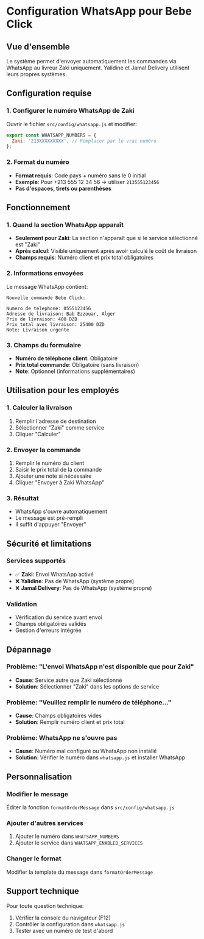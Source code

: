 # Configuration WhatsApp pour Bebe Click

## Vue d'ensemble

Le système permet d'envoyer automatiquement les commandes via WhatsApp au livreur Zaki uniquement. Yalidine et Jamal Delivery utilisent leurs propres systèmes.

## Configuration requise

### 1. Configurer le numéro WhatsApp de Zaki

Ouvrir le fichier `src/config/whatsapp.js` et modifier:

```javascript
export const WHATSAPP_NUMBERS = {
  Zaki: '213XXXXXXXXX', // Remplacer par le vrai numéro
};
```

### 2. Format du numéro

- **Format requis**: Code pays + numéro sans le 0 initial
- **Exemple**: Pour +213 555 12 34 56 → utiliser `213555123456`
- **Pas d'espaces, tirets ou parenthèses**

## Fonctionnement

### 1. Quand la section WhatsApp apparaît

- **Seulement pour Zaki**: La section n'apparaît que si le service sélectionné est "Zaki"
- **Après calcul**: Visible uniquement après avoir calculé le coût de livraison
- **Champs requis**: Numéro client et prix total obligatoires

### 2. Informations envoyées

Le message WhatsApp contient:
```
Nouvelle commande Bebe Click:

Numero de telephone: 0555123456
Adresse de livraison: Bab Ezzouar, Alger
Prix de livraison: 400 DZD
Prix total avec livraison: 25400 DZD
Note: Livraison urgente
```

### 3. Champs du formulaire

- **Numéro de téléphone client**: Obligatoire
- **Prix total commande**: Obligatoire (sans livraison)
- **Note**: Optionnel (informations supplémentaires)

## Utilisation pour les employés

### 1. Calculer la livraison
1. Remplir l'adresse de destination
2. Sélectionner "Zaki" comme service
3. Cliquer "Calculer"

### 2. Envoyer la commande
1. Remplir le numéro du client
2. Saisir le prix total de la commande
3. Ajouter une note si nécessaire
4. Cliquer "Envoyer à Zaki WhatsApp"

### 3. Résultat
- WhatsApp s'ouvre automatiquement
- Le message est pré-rempli
- Il suffit d'appuyer "Envoyer"

## Sécurité et limitations

### Services supportés
- ✅ **Zaki**: Envoi WhatsApp activé
- ❌ **Yalidine**: Pas de WhatsApp (système propre)
- ❌ **Jamal Delivery**: Pas de WhatsApp (système propre)

### Validation
- Vérification du service avant envoi
- Champs obligatoires validés
- Gestion d'erreurs intégrée

## Dépannage

### Problème: "L'envoi WhatsApp n'est disponible que pour Zaki"
- **Cause**: Service autre que Zaki sélectionné
- **Solution**: Sélectionner "Zaki" dans les options de service

### Problème: "Veuillez remplir le numéro de téléphone..."
- **Cause**: Champs obligatoires vides
- **Solution**: Remplir numéro client et prix total

### Problème: WhatsApp ne s'ouvre pas
- **Cause**: Numéro mal configuré ou WhatsApp non installé
- **Solution**: Vérifier le numéro dans `whatsapp.js` et installer WhatsApp

## Personnalisation

### Modifier le message
Éditer la fonction `formatOrderMessage` dans `src/config/whatsapp.js`

### Ajouter d'autres services
1. Ajouter le numéro dans `WHATSAPP_NUMBERS`
2. Ajouter le service dans `WHATSAPP_ENABLED_SERVICES`

### Changer le format
Modifier la template du message dans `formatOrderMessage`

## Support technique

Pour toute question technique:
1. Vérifier la console du navigateur (F12)
2. Contrôler la configuration dans `whatsapp.js`
3. Tester avec un numéro de test d'abord
